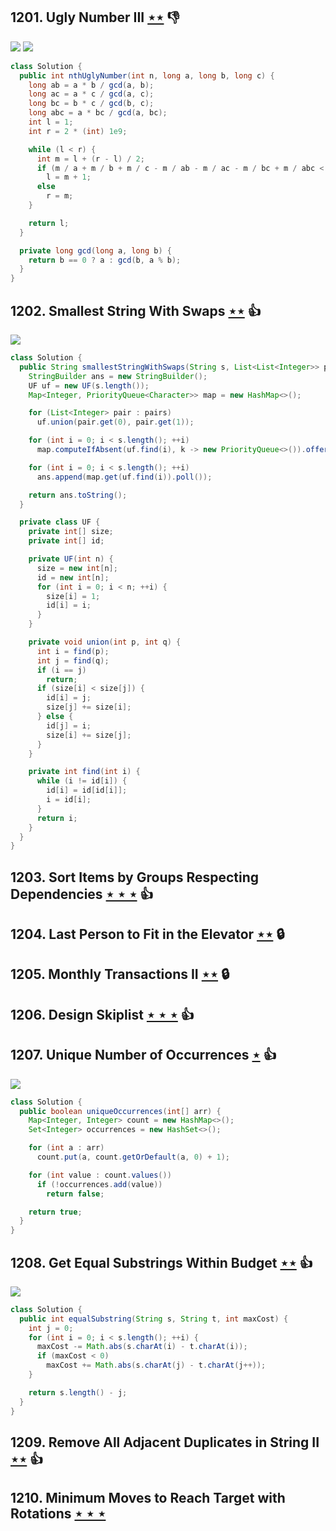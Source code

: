 ## 1201. Ugly Number III [$\star\star$](https://leetcode.com/problems/ugly-number-iii) :thumbsdown:

![](https://img.shields.io/badge/-Binary%20Search-1B813E.svg?style=flat-square) ![](https://img.shields.io/badge/-Math-434343.svg?style=flat-square)

```java
class Solution {
  public int nthUglyNumber(int n, long a, long b, long c) {
    long ab = a * b / gcd(a, b);
    long ac = a * c / gcd(a, c);
    long bc = b * c / gcd(b, c);
    long abc = a * bc / gcd(a, bc);
    int l = 1;
    int r = 2 * (int) 1e9;

    while (l < r) {
      int m = l + (r - l) / 2;
      if (m / a + m / b + m / c - m / ab - m / ac - m / bc + m / abc < n)
        l = m + 1;
      else
        r = m;
    }

    return l;
  }

  private long gcd(long a, long b) {
    return b == 0 ? a : gcd(b, a % b);
  }
}
```

## 1202. Smallest String With Swaps [$\star\star$](https://leetcode.com/problems/smallest-string-with-swaps) :thumbsup:

![](https://img.shields.io/badge/-Union%20Find-535953.svg?style=flat-square)

```java
class Solution {
  public String smallestStringWithSwaps(String s, List<List<Integer>> pairs) {
    StringBuilder ans = new StringBuilder();
    UF uf = new UF(s.length());
    Map<Integer, PriorityQueue<Character>> map = new HashMap<>();

    for (List<Integer> pair : pairs)
      uf.union(pair.get(0), pair.get(1));

    for (int i = 0; i < s.length(); ++i)
      map.computeIfAbsent(uf.find(i), k -> new PriorityQueue<>()).offer(s.charAt(i));

    for (int i = 0; i < s.length(); ++i)
      ans.append(map.get(uf.find(i)).poll());

    return ans.toString();
  }

  private class UF {
    private int[] size;
    private int[] id;

    private UF(int n) {
      size = new int[n];
      id = new int[n];
      for (int i = 0; i < n; ++i) {
        size[i] = 1;
        id[i] = i;
      }
    }

    private void union(int p, int q) {
      int i = find(p);
      int j = find(q);
      if (i == j)
        return;
      if (size[i] < size[j]) {
        id[i] = j;
        size[j] += size[i];
      } else {
        id[j] = i;
        size[i] += size[j];
      }
    }

    private int find(int i) {
      while (i != id[i]) {
        id[i] = id[id[i]];
        i = id[i];
      }
      return i;
    }
  }
}
```

## 1203. Sort Items by Groups Respecting Dependencies [$\star\star\star$](https://leetcode.com/problems/sort-items-by-groups-respecting-dependencies) :thumbsup:

## 1204. Last Person to Fit in the Elevator [$\star\star$](https://leetcode.com/problems/last-person-to-fit-in-the-elevator) 🔒

## 1205. Monthly Transactions II [$\star\star$](https://leetcode.com/problems/monthly-transactions-ii) 🔒

## 1206. Design Skiplist [$\star\star\star$](https://leetcode.com/problems/design-skiplist) :thumbsup:

## 1207. Unique Number of Occurrences [$\star$](https://leetcode.com/problems/unique-number-of-occurrences) :thumbsup:

![](https://img.shields.io/badge/-Hash%20Table-7BA23F.svg?style=flat-square)

```java
class Solution {
  public boolean uniqueOccurrences(int[] arr) {
    Map<Integer, Integer> count = new HashMap<>();
    Set<Integer> occurrences = new HashSet<>();

    for (int a : arr)
      count.put(a, count.getOrDefault(a, 0) + 1);

    for (int value : count.values())
      if (!occurrences.add(value))
        return false;

    return true;
  }
}
```

## 1208. Get Equal Substrings Within Budget [$\star\star$](https://leetcode.com/problems/get-equal-substrings-within-budget) :thumbsup:

![](https://img.shields.io/badge/-Sliding%20Window-1E88A8.svg?style=flat-square)

```java
class Solution {
  public int equalSubstring(String s, String t, int maxCost) {
    int j = 0;
    for (int i = 0; i < s.length(); ++i) {
      maxCost -= Math.abs(s.charAt(i) - t.charAt(i));
      if (maxCost < 0)
        maxCost += Math.abs(s.charAt(j) - t.charAt(j++));
    }

    return s.length() - j;
  }
}
```

## 1209. Remove All Adjacent Duplicates in String II [$\star\star$](https://leetcode.com/problems/remove-all-adjacent-duplicates-in-string-ii) :thumbsup:

## 1210. Minimum Moves to Reach Target with Rotations [$\star\star\star$](https://leetcode.com/problems/minimum-moves-to-reach-target-with-rotations)
